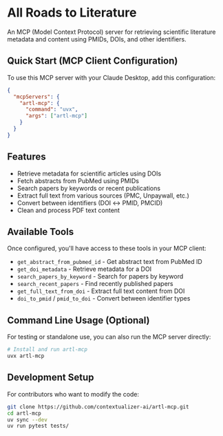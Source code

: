 # All Roads to Literature

An MCP (Model Context Protocol) server for retrieving scientific literature metadata and content using PMIDs, DOIs, and other identifiers.

## Quick Start (MCP Client Configuration)

To use this MCP server with your Claude Desktop, add this configuration:

```json
{
  "mcpServers": {
    "artl-mcp": {
      "command": "uvx",
      "args": ["artl-mcp"]
    }
  }
}
```

## Features

- Retrieve metadata for scientific articles using DOIs
- Fetch abstracts from PubMed using PMIDs  
- Search papers by keywords or recent publications
- Extract full text from various sources (PMC, Unpaywall, etc.)
- Convert between identifiers (DOI ↔ PMID, PMCID)
- Clean and process PDF text content

## Available Tools

Once configured, you'll have access to these tools in your MCP client:

- `get_abstract_from_pubmed_id` - Get abstract text from PubMed ID
- `get_doi_metadata` - Retrieve metadata for a DOI
- `search_papers_by_keyword` - Search for papers by keyword
- `search_recent_papers` - Find recently published papers
- `get_full_text_from_doi` - Extract full text content from DOI
- `doi_to_pmid` / `pmid_to_doi` - Convert between identifier types

## Command Line Usage (Optional)

For testing or standalone use, you can also run the MCP server directly:

```bash
# Install and run artl-mcp
uvx artl-mcp
```

## Development Setup

For contributors who want to modify the code:

```bash
git clone https://github.com/contextualizer-ai/artl-mcp.git
cd artl-mcp
uv sync --dev
uv run pytest tests/
```
